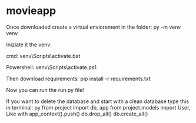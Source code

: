 # movieapp

Once downloaded create a virtual enviorement in the folder:
    py -m venv venv

Iniziate it the venv:

cmd:
    venv\Scripts\activate.bat

Powershell:
    venv\Scripts\activate.ps1
    
Then download requirements:
    pip install -r requirements.txt
    
Now you can run the run.py file!
    
If you want to delete the database and start with a clean database type this in terminal:
    py
    from project import db, app
    from project.models import User, Like
    with app_context().push()
    db.drop_all()
    db.create_all()
    
